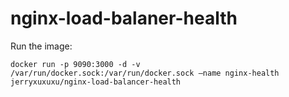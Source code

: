 # nginx-load-balaner-health

Run the image:

```
docker run -p 9090:3000 -d -v /var/run/docker.sock:/var/run/docker.sock —name nginx-health jerryxuxuxu/nginx-load-balancer-health
```
